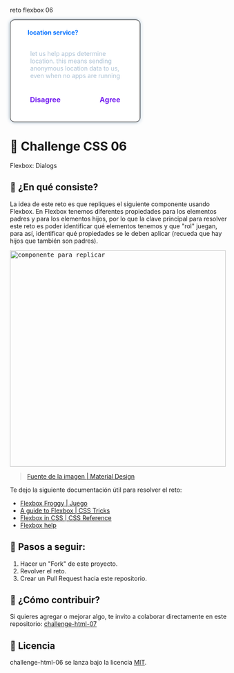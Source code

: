 reto flexbox 06

<!DOCToYPE html>
<html lang="en">
    <head>
        <meta charset="UTF-8">
        <meta name="viewport" content="width=device-width, initial-scale=1.0">
        <title>flexboxRetos6</title>
       <style>
            .container
            {
                color:#abc0d4;
                background-color:white;
                display: flex;
                flex-direction: column;
                height: 235px;
                width: 300px;
                border-radius: 10px;
                border: 1px solid black;
		box-shadow: 0 0 10px;
            }
            h4 strong
            {
                color:#026fff;
                margin: 40px;
            }
            h3
            {
                color:rgb(116,30,240);
            }
            .top
            {
                display: flex;
                justify-content: flex-start;
            }
            .mid
            {
                display: flex;
                justify-content: center;
            }
            .agreement
            {
                display: flex;
                justify-content: space-around;
            }
       </style>
    </head>
 <body>
    <div class="container">
            <div class="top">
                <h4>
                    <strong>location service?</strong>
                </h4>
            </div>
            <div class="mid">
                <p>
                    let us help apps determine <br>location. this means sending <br> anonymous location data to us, <br> even when no apps are running
                </p>
            </div>
            <div class="agreement">
                    <h3>
                        Disagree
                    </h3>
                    <h3>
                        Agree
                    </h3>
            </div>
    </div>
 </body>
</html>

# 🐸 Challenge CSS 06

Flexbox: Dialogs

## 🐸 ¿En qué consiste?

La idea de este reto es que repliques el siguiente componente usando Flexbox. En Flexbox tenemos diferentes propiedades para los elementos padres y para los elementos hijos, por lo que la clave principal para resolver este reto es poder identificar qué elementos tenemos y que "rol" juegan, para así, identificar qué propiedades se le deben aplicar (recueda que hay hijos que también son padres).

<kbd>
<img width="500" src="https://i.ibb.co/BsH6Xb5/4.png" alt="componente para replicar" />
</kbd>

> [Fuente de la imagen | Material Design](https://material.io/components/dialogs)

Te dejo la siguiente documentación útil para resolver el reto:

* [Flexbox Froggy | Juego](http://flexboxfroggy.com/#es)
* [A guide to Flexbox | CSS Tricks](https://css-tricks.com/snippets/css/a-guide-to-flexbox/)
* [Flexbox in CSS | CSS Reference](https://cssreference.io/flexbox/)
* [Flexbox help](https://flexbox.help/)

## 🐸 Pasos a seguir:

1. Hacer un "Fork" de este proyecto.
2. Revolver el reto.
3. Crear un Pull Request hacia este repositorio.

## 🐸 ¿Cómo contribuir?

Si quieres agregar o mejorar algo, te invito a colaborar directamente en este repositorio: [challenge-html-07](https://github.com/platzimaster/challenge-html-07/)

## 🐸 Licencia

challenge-html-06 se lanza bajo la licencia [MIT](https://opensource.org/licenses/MIT).
